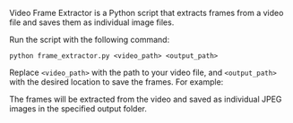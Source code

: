 Video Frame Extractor is a Python script that extracts frames from a video file and saves them as individual image files.


Run the script with the following command:

```
python frame_extractor.py <video_path> <output_path>
```

Replace `<video_path>` with the path to your video file, and `<output_path>` with the desired location to save the frames. For example:


The frames will be extracted from the video and saved as individual JPEG images in the specified output folder.
